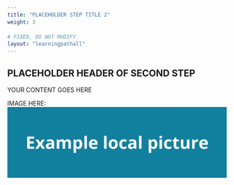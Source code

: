```yaml
---
title: "PLACEHOLDER STEP TITLE 2"
weight: 3

# FIXED, DO NOT MODIFY
layout: "learningpathall"
---
```


## PLACEHOLDER HEADER OF SECOND STEP
YOUR CONTENT GOES HERE

IMAGE HERE:
![example image alt-text#center](example-picture.png "Figure 1. Example image caption")
